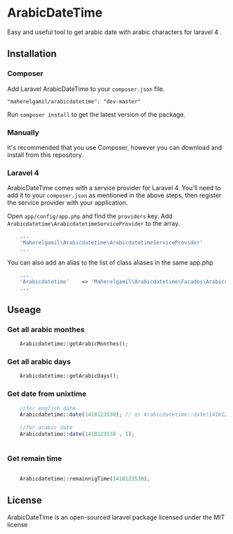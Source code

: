 # ArabicDateTime



Easy and useful tool to get arabic date with arabic characters for laravel 4 .




## Installation

### Composer

Add Laravel ArabicDateTime to your `composer.json` file.

    "maherelgamil/arabicdatetime": "dev-master"

Run `composer install` to get the latest version of the package.


### Manually

It's recommended that you use Composer, however you can download and install from this repository.

### Laravel 4

ArabicDateTime comes with a service provider for Laravel 4. You'll need to add it to your `composer.json` as mentioned in the above steps, then register the service provider with your application.

Open `app/config/app.php` and find the `providers` key. Add `Arabicdatetime\ArabicdatetimeServiceProvider` to the array.

```php
	...
	'Maherelgamil\Arabicdatetime\ArabicdatetimeServiceProvider'
	...
```

You can also add an alias to the list of class aliases in the same app.php

```php
	...
	'Arabicdatetime'    => 'Maherelgamil\Arabicdatetime\Facades\Arabicdatetime'
	...
```

## Useage

### Get all arabic monthes

```php
    Arabicdatetime::getArabicMonthes();
```

### Get all arabic days

```php
    Arabicdatetime::getArabicDays();
```

### Get date from unixtime

```php
    //for english date
    Arabicdatetime::date(1418123530); // or Arabicdatetime::date(1418123530 , 0);
    
    //for arabic date
    Arabicdatetime::date(1418123530 , 1);
    
```

### Get remain time
```php

    Arabicdatetime::remainnigTime(1418123530);

```


## License

ArabicDateTime is an open-sourced laravel package licensed under the MIT license